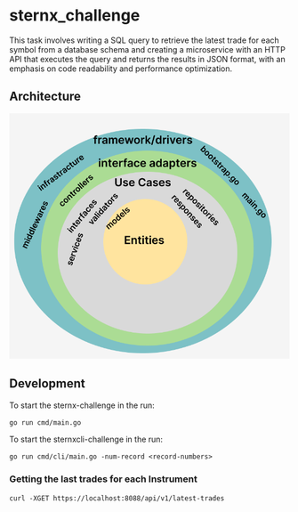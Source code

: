 # sternx_challenge

This task involves writing a SQL query to retrieve the latest trade for each symbol from a database schema and creating a microservice with an HTTP API that executes the query and returns the results in JSON format, with an emphasis on code readability and performance optimization.

## Architecture

![Alt text](api-docs/images/architecture.png "Architect")


## Development

To start the sternx-challenge in the run:

```
go run cmd/main.go
```
To start the sternxcli-challenge in the run:

```
go run cmd/cli/main.go -num-record <record-numbers>
```
### Getting the last trades for each Instrument 
```
curl -XGET https://localhost:8088/api/v1/latest-trades
```
